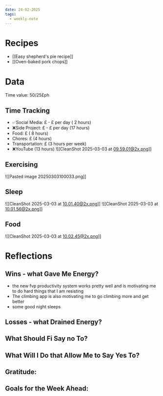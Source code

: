 ```yaml
---
date: 24-02-2025
tags:
  - weekly-note
---
```

# Recipes
- [[Easy shepherd's pie recipe]]
- [[Oven-baked pork chops]]
# Data
Time value: 50/25£ph
## Time Tracking
- ✅Social Media: £ - £ per day ( 2 hours)
- ❌Side Project: £ - £ per day (17 hours)
- Food: £ ( 8 hours)
- Chores: £ (4 hours)
- Transportation: £ (3 hours per week)
- ❌YouTube (13 hours)
![[CleanShot 2025-03-03 at 09.59.01@2x.png]]
## Exercising
![[Pasted image 20250303100033.png]]
## Sleep
![[CleanShot 2025-03-03 at 10.01.40@2x.png]]
![[CleanShot 2025-03-03 at 10.01.56@2x.png]]
## Food
![[CleanShot 2025-03-03 at 10.02.45@2x.png]]
# Reflections
## Wins - what Gave Me Energy?
- the new fvp productivity system works pretty well and is motivating me to do hard things that I am resisting
- The climbing app is also motivating me to go climbing more and get better
- some good night sleeps

## Losses - what Drained Energy?

## What Should Fi Say no To?

## What Will I Do that Allow Me to Say Yes To?

## Gratitude:
## Goals for the Week Ahead: